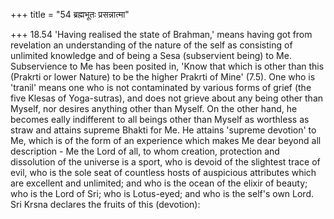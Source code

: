 +++
title = "54 ब्रह्मभूतः प्रसन्नात्मा"

+++
18.54 'Having realised the state of Brahman,' means having got from
revelation an understanding of the nature of the self as consisting of
unlimited knowledge and of being a Sesa (subservient being) to Me.
Subservience to Me has been posited in, 'Know that which is other than
this (Prakrti or lower Nature) to be the higher Prakrti of Mine' (7.5).
One who is 'tranil' means one who is not contaminated by various forms
of grief (the five Klesas of Yoga-sutras), and does not grieve about any
being other than Myself, nor desires anything other than Myself. On the
other hand, he becomes eally indifferent to all beings other than Myself
as worthless as straw and attains supreme Bhakti for Me. He attains
'supreme devotion' to Me, which is of the form of an experience which
makes Me dear beyond all description - Me the Lord of all, to whom
creation, protection and dissolution of the universe is a sport, who is
devoid of the slightest trace of evil, who is the sole seat of countless
hosts of auspicious attributes which are excellent and unlimited; and
who is the ocean of the elixir of beauty; who is the Lord of Sri; who is
Lotus-eyed; and who is the self's own Lord. Sri Krsna declares the
fruits of this (devotion):
